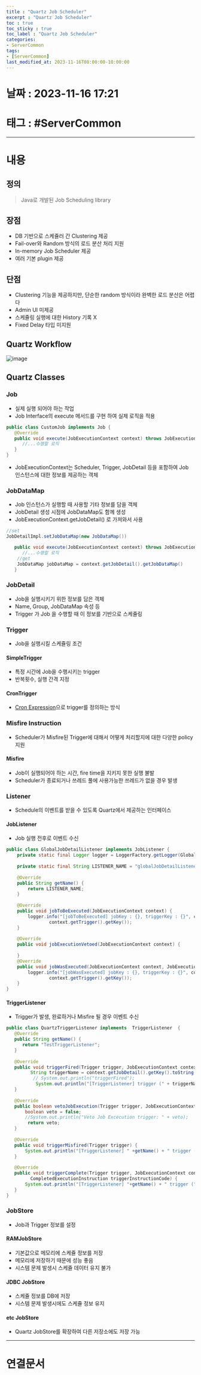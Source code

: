 ```yaml
---
title : "Quartz Job Scheduler"
excerpt : "Quartz Job Scheduler"
toc : true
toc_sticky : true
toc_label : "Quartz Job Scheduler"
categories:
- ServerCommon
tags:
- [ServerCommon]
last_modified_at: 2023-11-16T08:00:00-10:00:00
---
```


# 날짜 : 2023-11-16 17:21

# 태그 : #ServerCommon
---

# 내용

## 정의
>
>Java로 개발된 Job Scheduling library

## 장점
- DB 기반으로 스케쥴러 간 Clustering 제공
- Fail-over와 Random 방식의 로드 분산 처리 지원
- In-memory Job Scheduler 제공
- 여러 기본 plugin 제공

## 단점
- Clustering 기능을 제공하지만, 단순한 random 방식이라 완벽한 로드 분산은 어렵다
- Admin UI 미제공
- 스케쥴링 실행에 대한 History 기록 X
- Fixed Delay 타입 미지원

## Quartz Workflow
  
![image](./../../assets/images/../../assets/Images/QuartzWorkflow.png)

## Quartz Classes

### Job
- 실제 실행 되어야 하는 작업
- Job Interface의 execute 메서드를 구현 하여 실제 로직을 적용

```java
public class CustomJob implements Job {    
   @Override  
   public void execute(JobExecutionContext context) throws JobExecutionException {  
      //...수행할 로직
   }  
}
```

- JobExecutionContext는 Scheduler, Trigger, JobDetail 등을 포함하여 Job 인스턴스에 대한 정보를 제공하는 객체

### JobDataMap
- Job 인스턴스가 실행할 때 사용할 기타 정보를 담을 객체
- JobDetail 생성 시점에 JobDataMap도 함께 생성
- JobExecutionContext.getJobDetail() 로 가져와서 사용

```java
//set
JobDetailImpl.setJobDataMap(new JobDataMap())

   public void execute(JobExecutionContext context) throws JobExecutionException {  
      //...수행할 로직
	//get
	JobDataMap jobDataMap = context.getJobDetail().getJobDataMap()
   }  
```

### JobDetail
- Job을 실행시키기 위한 정보를 담은 객체
- Name, Group, JobDataMap 속성 등
- Trigger 가 Job 을 수행할 때 이 정보를 기반으로 스케쥴링

### Trigger
- Job을 실행시킬 스케쥴링 조건

#### SimpleTrigger
- 특정 시간에 Job을 수행시키는 trigger
- 반복횟수, 실행 간격 지정

#### CronTrigger
- [Cron Expression](../../Expression/Expression-Cron-Expression)으로 trigger를 정의하는 방식

### Misfire Instruction
- Scheduler가 Misfire된 Trigger에 대해서 어떻게 처리할지에 대한 다양한 policy 지원

#### Misfire
-  Job이 실행되어야 하는 시간, fire time을 지키지 못한 실행 불발
- Scheduler가 종료되거나 쓰레드 풀에 사용가능한 쓰레드가 없을 경우 발생

### Listener
- Schedule의 이벤트를 받을 수 있도록 Quartz에서 제공하는 인터페이스

#### JobListener
- Job 실행 전후로 이벤트 수신

```java
public class GlobalJobDetailListener implements JobListener {  
    private static final Logger logger = LoggerFactory.getLogger(GlobalJobDetailListener.class);  
  
    private static final String LISTENER_NAME = "globalJobDetailListener";  
  
    @Override  
    public String getName() {  
        return LISTENER_NAME;  
    }  
  
    @Override  
    public void jobToBeExecuted(JobExecutionContext context) {  
        logger.info("[jobToBeExecuted] jobKey : {}, triggerKey : {}", context.getJobDetail().getKey(),  
                context.getTrigger().getKey());  
    }  
  
    @Override  
    public void jobExecutionVetoed(JobExecutionContext context) {  
  
    }  
    @Override  
    public void jobWasExecuted(JobExecutionContext context, JobExecutionException jobException) {  
        logger.info("[jobWasExecuted] jobKey : {}, triggerKey : {}", context.getJobDetail().getKey(),  
                context.getTrigger().getKey());  
    }  
}
```

#### TriggerListener
- Trigger가 발생, 완료하거나 Misfire 될 경우 이벤트 수신

```java
public class QuartzTriggerListener implements  TriggerListener  {  
   @Override  
   public String getName() {  
      return "TestTriggerListener";  
   }  
  
   @Override  
   public void triggerFired(Trigger trigger, JobExecutionContext context) {  
         String triggerName = context.getJobDetail().getKey().toString();  
          // System.out.println("triggerFired");  
           System.out.println("[TriggerListener] trigger (" + triggerName + ") is fired");  
   }  
  
   @Override  
   public boolean vetoJobExecution(Trigger trigger, JobExecutionContext context) {  
       boolean veto = false;  
       //System.out.println("Veto Job Excecution trigger: " + veto);  
        return veto;  
   }  
  
   @Override  
   public void triggerMisfired(Trigger trigger) {  
       System.out.println("[TriggerListener] " +getName() + " trigger (" + trigger.getKey() + ") misfired at " + trigger.getStartTime());  
   }  
  
   @Override  
   public void triggerComplete(Trigger trigger, JobExecutionContext context,  
         CompletedExecutionInstruction triggerInstructionCode) {  
       System.out.println("[TriggerListener] "+getName() + " trigger (" + trigger.getKey() + ") completed at " + trigger.getStartTime());  
   }       
}
```

### JobStore
- Job과 Trigger 정보를 설정

#### RAMJobStore
- 기본값으로 메모리에 스케쥴 정보를 저장
- 메모리에 저장하기 때문에 성능 좋음
- 시스템 문제 발생시 스케쥴 데이터 유지 불가

#### JDBC JobStore
- 스케쥴 정보를 DB에 저장
- 시스템 문제 발생시에도 스케쥴 정보 유지

#### etc JobStore
- Quartz JobStore를 확장하여 다른 저장소에도 저장 가능

---

# 연결문서